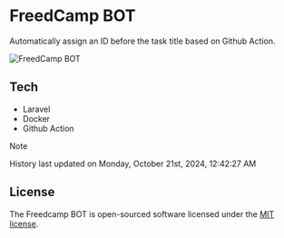 # FreedCamp BOT

Automatically assign an ID before the task title based on Github Action.

![FreedCamp BOT](https://repository-images.githubusercontent.com/737932867/7d34798b-2680-471c-b089-a78a718d3d6a)

## Tech

- Laravel
- Docker
- Github Action

> [!NOTE]  
> History last updated on Monday, October 21st, 2024, 12:42:27 AM

## License

The Freedcamp BOT is open-sourced software licensed under the [MIT license](https://opensource.org/licenses/MIT).
